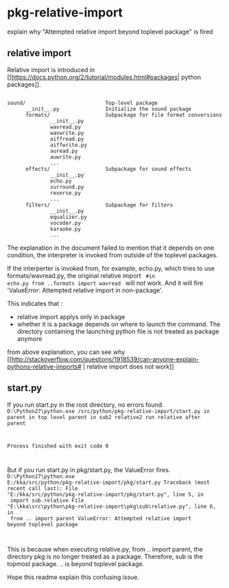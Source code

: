 # pkg-relative-import
explain why "Attempted relative import beyond toplevel package" is fired

## relative import

Relative import is introduced in [[https://docs.python.org/2/tutorial/modules.html#packages| python packages]].

<code>
sound/                          Top-level package
      __init__.py               Initialize the sound package
      formats/                  Subpackage for file format conversions
              __init__.py
              wavread.py
              wavwrite.py
              aiffread.py
              aiffwrite.py
              auread.py
              auwrite.py
              ...
      effects/                  Subpackage for sound effects
              __init__.py
              echo.py
              surround.py
              reverse.py
              ...
      filters/                  Subpackage for filters
              __init__.py
              equalizer.py
              vocoder.py
              karaoke.py
              ...
</code>

The explanation in the document failed to mention that it depends on one condition, the interpreter is invoked from outside of the toplevel packages.

If the interperter is invoked from, for example, echo.py, which tries to use formats/wavread.py, the original relative import
<code>
        #in echo.py
        from ..formats import wavread
</code>
will not work. And it will fire 'ValueError: Attempted relative import in non-package'.

This indicates that :
 * relative import applys only in package
 * whether it is a package depends on where to launch the command. The directory containing the launching python file is not treated as package anymore

from above explanation, you can see why [[http://stackoverflow.com/questions/1918539/can-anyone-explain-pythons-relative-imports# | relative import does not work]]


## start.py
If you run start.py in the root directory, no errors found.
<code>
D:\Python27\python.exe /src/python/pkg-relative-import/start.py
in parent
in top level parent
in sub2 relative2
run relative after parent

Process finished with exit code 0

</code>

But if you run start.py in pkg/start.py, the ValueError fires.
<code>
D:\Python27\python.exe E:/kka/src/python/pkg-relative-import/pkg/start.py
Traceback (most recent call last):
  File "E:/kka/src/python/pkg-relative-import/pkg/start.py", line 5, in <module>
    import sub.relative
  File "E:\kka\src\python\pkg-relative-import\pkg\sub\relative.py", line 6, in <module>
    from .. import parent
ValueError: Attempted relative import beyond toplevel package

</code>

This is because when executing relative.py, from .. import parent, the directory pkg is no longer treated as a package. Therefore, sub is the topmost package. .. is beyond toplevel package.

Hope this readme explain this confusing issue.


